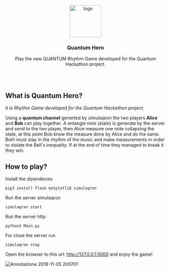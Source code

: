 <p align="center">
    <img src="https://user-images.githubusercontent.com/16030020/68243759-7f662280-0013-11ea-8c92-1a279d8ce070.png" alt="logo" width=100 height=100>
  <h3 align="center">Quantum Hero</h3>
  <p align="center">
    Play the new QUANTUM Rhythm Game developed for the Quantum Hackathon project.
    <br>
    <br>
  </p>
</p>
<br>

## What is Quantum Hero?
 _It is Rhythm Game developed for the Quantum Hackathon project._<br>

Using a __quantum channel__ generted by _simulaqron_ the two players __Alice__ and __Bob__ can play together. A entangle note (state) is generate by the server and send to the two player, then Alice measure one note collapsing the state, at this point Bob know the measure done by Alice and do the same. 
Both must stay in the rhythm of the music and make measurements in order to violate the Bell's inequality. If at the end of time they managed to break it they win.

## How to play?
Install the dipendecies
```
pip3 install flask matplotlib simulaqron
```

Run the server simulaqron
```
simulaqron start
```

Run the server http
```
python3 Main.py
```

For close the server run
```
simulaqron stop
```

Open the browser to this url: http://127.0.0.1:5000 and enjoy the game!

![Annotazione 2019-11-05 200701](https://user-images.githubusercontent.com/16030020/68237705-f3023280-0007-11ea-8144-0a595dfcc58a.jpg)

